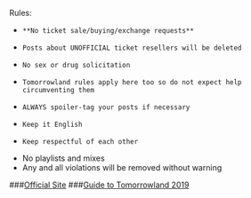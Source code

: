 Rules:

*     **No ticket sale/buying/exchange requests**
*     Posts about UNOFFICIAL ticket resellers will be deleted
*     No sex or drug solicitation
*     Tomorrowland rules apply here too so do not expect help circumventing them
*     ALWAYS spoiler-tag your posts if necessary
*     Keep it English
*     Keep respectful of each other
* No playlists and mixes
* Any and all violations will be removed without warning

###[Official Site](http://www.tomorrowland.com/)
###[Guide to Tomorrowland 2019](https://www.reddit.com/r/Tomorrowland/comments/94mjrn/guide_to_tomorrowland_2019/)
